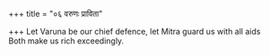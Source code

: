 +++
title = "०६ वरुणः प्राविता"

+++
Let Varuna be our chief defence, let Mitra guard us with all aids  
     Both make us rich exceedingly.